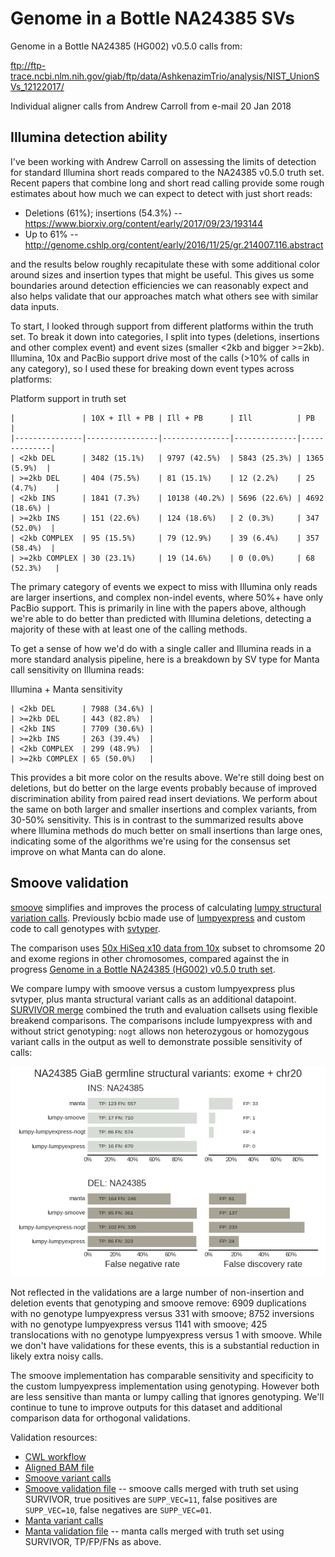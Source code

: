 # Genome in a Bottle NA24385 SVs

Genome in a Bottle NA24385 (HG002) v0.5.0 calls from:

ftp://ftp-trace.ncbi.nlm.nih.gov/giab/ftp/data/AshkenazimTrio/analysis/NIST_UnionSVs_12122017/

Individual aligner calls from Andrew Carroll from e-mail 20 Jan 2018

## Illumina detection ability

I've been working with Andrew Carroll on assessing the limits of detection for
standard Illumina short reads compared to the NA24385 v0.5.0 truth set.
Recent papers that combine long and short read calling provide some rough
estimates about how much we can expect to detect with just short reads:

- Deletions (61%); insertions (54.3%) -- https://www.biorxiv.org/content/early/2017/09/23/193144
- Up to 61% -- http://genome.cshlp.org/content/early/2016/11/25/gr.214007.116.abstract

and the results below roughly recapitulate these with some additional color
around sizes and insertion types that might be useful. This gives us some
boundaries around detection efficiencies we can reasonably expect and also helps
validate that our approaches match what others see with similar data inputs.

To start, I looked through support from different platforms within the truth
set. To break it down into categories, I split into types (deletions, insertions and
other complex event) and event sizes (smaller <2kb and bigger >=2kb). Illumina, 10x
and PacBio support drive most of the calls (>10% of calls in any category), so I used
these for breaking down event types across platforms:

Platform support in truth set
```
|               | 10X + Ill + PB | Ill + PB      | Ill          | PB           |
|---------------|----------------|---------------|--------------|--------------|
| <2kb DEL      | 3482 (15.1%)   | 9797 (42.5%)  | 5843 (25.3%) | 1365 (5.9%)  |
| >=2kb DEL     | 404 (75.5%)    | 81 (15.1%)    | 12 (2.2%)    | 25 (4.7%)    |
| <2kb INS      | 1841 (7.3%)    | 10138 (40.2%) | 5696 (22.6%) | 4692 (18.6%) |
| >=2kb INS     | 151 (22.6%)    | 124 (18.6%)   | 2 (0.3%)     | 347 (52.0%)  |
| <2kb COMPLEX  | 95 (15.5%)     | 79 (12.9%)    | 39 (6.4%)    | 357 (58.4%)  |
| >=2kb COMPLEX | 30 (23.1%)     | 19 (14.6%)    | 0 (0.0%)     | 68 (52.3%)   |
```

The primary category of events we expect to miss with Illumina only reads are
larger insertions, and complex non-indel events, where 50%+ have only PacBio
support. This is primarily in line with the papers above, although we're able to
do better than predicted with Illumina deletions, detecting a majority of these with
at least one of the calling methods.

To get a sense of how we'd do with a single caller and Illumina reads in a more
standard analysis pipeline, here is a breakdown by SV type for Manta call
sensitivity on Illumina reads:

Illumina + Manta sensitivity
```
| <2kb DEL      | 7988 (34.6%) |
| >=2kb DEL     | 443 (82.8%)  |
| <2kb INS      | 7709 (30.6%) |
| >=2kb INS     | 263 (39.4%)  |
| <2kb COMPLEX  | 299 (48.9%)  |
| >=2kb COMPLEX | 65 (50.0%)   |
```

This provides a bit more color on the results above. We're still doing best on
deletions, but do better on the large events probably because of improved
discrimination ability from paired read insert deviations. We perform about the
same on both larger and smaller insertions and complex variants, from 30-50%
sensitivity. This is in contrast to the summarized results above where Illumina
methods do much better on small insertions than large ones, indicating some of
the algorithms we're using for the consensus set improve on what Manta can do
alone.

## Smoove validation

[smoove](https://github.com/brentp/smoove) simplifies and improves the process
of calculating [lumpy structural variation
calls](https://github.com/arq5x/lumpy-sv). Previously bcbio made use of
[lumpyexpress](https://github.com/arq5x/lumpy-sv#lumpy-express-usage) and custom
code to call genotypes with [svtyper](https://github.com/hall-lab/svtyper).

The comparison uses [50x HiSeq x10 data from
10x](https://github.com/bcbio/bcbio_validation_workflows#joint-calling-validation-workflow-with-genome-in-a-bottle-samples)
subset to chromsome 20 and exome regions in other chromosomes, compared against
the in progress [Genome in a Bottle NA24385 (HG002) v0.5.0 truth
set](ftp://ftp-trace.ncbi.nlm.nih.gov/giab/ftp/data/AshkenazimTrio/analysis/NIST_UnionSVs_12122017/).

We compare lumpy with smoove versus a custom lumpyexpress plus svtyper, plus
manta structural variant calls as an additional datapoint. [SURVIVOR
merge](https://github.com/fritzsedlazeck/SURVIVOR/wiki/Methods-and-Parameter#4-merge-or-consensus-calling-from-multiple-sv-vcf-files)
combined the truth and evaluation callsets using flexible breakend comparisons.
The comparisons include lumpyexpress with and without strict genotyping: `nogt`
allows non heterozygous or homozygous variant calls in the output as well to
demonstrate possible sensitivity of calls:

![smoove](smoove/grading-summary-NA24385.png)

Not reflected in the validations are a large number of non-insertion and
deletion events that genotyping and smoove remove: 6909 duplications with no
genotype lumpyexpress versus 331 with smoove; 8752 inversions with no genotype
lumpyexpress versus 1141 with smoove; 425 translocations with no genotype
lumpyexpress versus 1 with smoove. While we don't have validations for these
events, this is a substantial reduction in likely extra noisy calls.

The smoove implementation has comparable sensitivity and specificity to the
custom lumpyexpress implementation using genotyping. However both are less
sensitive than manta or lumpy calling that ignores genotyping. We'll continue to
tune to improve outputs for this dataset and additional comparison data for
orthogonal validations.

Validation resources:

- [CWL workflow](https://github.com/bcbio/bcbio_validation_workflows#germline-structural-variant-calling)
- [Aligned BAM file](https://s3.amazonaws.com/biodata/giab/na24385-sv/NA24385-sort.bam)
- [Smoove variant calls](https://s3.amazonaws.com/biodata/giab/na24385-sv/NA24385-sv-smoove.vcf.gz)
- [Smoove validation file](https://s3.amazonaws.com/biodata/giab/na24385-sv/NA24385-sv-smoove-validate-merge.vcf.gz) --
  smoove calls merged with truth set using SURVIVOR, true positives are
  `SUPP_VEC=11`, false positives are `SUPP_VEC=10`, false negatives are
  `SUPP_VEC=01`.
- [Manta variant calls](https://s3.amazonaws.com/biodata/giab/na24385-sv/NA24385-sv-manta.vcf.gz)
- [Manta validation file](https://s3.amazonaws.com/biodata/giab/na24385-sv/NA24385-sv-manta-validate-merge.vcf.gz) --
  manta calls merged with truth set using SURVIVOR, TP/FP/FNs as above.
